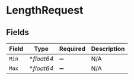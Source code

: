 # LengthRequest


## Fields

| Field              | Type               | Required           | Description        |
| ------------------ | ------------------ | ------------------ | ------------------ |
| `Min`              | **float64*         | :heavy_minus_sign: | N/A                |
| `Max`              | **float64*         | :heavy_minus_sign: | N/A                |
